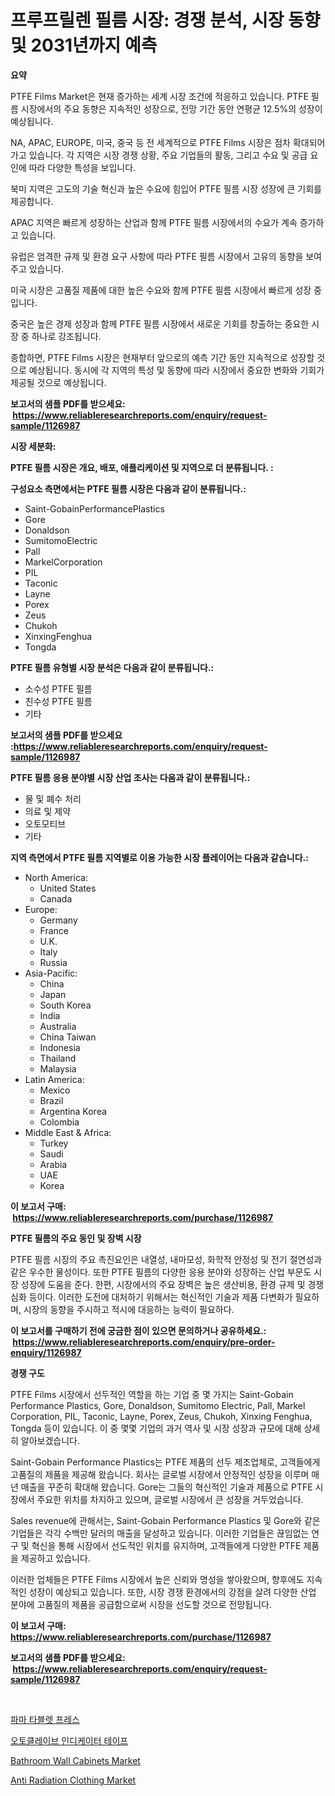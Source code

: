 <p><h1>프루프릴렌 필름 시장: 경쟁 분석, 시장 동향 및 2031년까지 예측</h1></p><p><strong>요약</strong></p>
<p><p>PTFE Films Market은 현재 증가하는 세계 시장 조건에 적응하고 있습니다. PTFE 필름 시장에서의 주요 동향은 지속적인 성장으로, 전망 기간 동안 연평균 12.5%의 성장이 예상됩니다. </p><p>NA, APAC, EUROPE, 미국, 중국 등 전 세계적으로 PTFE Films 시장은 점차 확대되어 가고 있습니다. 각 지역은 시장 경쟁 상황, 주요 기업들의 활동, 그리고 수요 및 공급 요인에 따라 다양한 특성을 보입니다.</p><p>북미 지역은 고도의 기술 혁신과 높은 수요에 힘입어 PTFE 필름 시장 성장에 큰 기회를 제공합니다. </p><p>APAC 지역은 빠르게 성장하는 산업과 함께 PTFE 필름 시장에서의 수요가 계속 증가하고 있습니다.</p><p>유럽은 엄격한 규제 및 환경 요구 사항에 따라 PTFE 필름 시장에서 고유의 동향을 보여주고 있습니다.</p><p>미국 시장은 고품질 제품에 대한 높은 수요와 함께 PTFE 필름 시장에서 빠르게 성장 중입니다.</p><p>중국은 높은 경제 성장과 함께 PTFE 필름 시장에서 새로운 기회를 창출하는 중요한 시장 중 하나로 강조됩니다.</p><p>종합하면, PTFE Films 시장은 현재부터 앞으로의 예측 기간 동안 지속적으로 성장할 것으로 예상됩니다. 동시에 각 지역의 특성 및 동향에 따라 시장에서 중요한 변화와 기회가 제공될 것으로 예상됩니다.</p></p>
<p><strong>보고서의 샘플 PDF를 받으세요: &nbsp;<a href="https://www.reliableresearchreports.com/enquiry/request-sample/1126987">https://www.reliableresearchreports.com/enquiry/request-sample/1126987</a></strong></p>
<p><strong>시장 세분화:</strong></p>
<p><strong> PTFE 필름 시장은 개요, 배포, 애플리케이션 및 지역으로 더 분류됩니다. :</strong></p>
<p><strong>구성요소 측면에서는 PTFE 필름 시장은 다음과 같이 분류됩니다.:</strong></p>
<p><ul><li>Saint-GobainPerformancePlastics</li><li>Gore</li><li>Donaldson</li><li>SumitomoElectric</li><li>Pall</li><li>MarkelCorporation</li><li>PIL</li><li>Taconic</li><li>Layne</li><li>Porex</li><li>Zeus</li><li>Chukoh</li><li>XinxingFenghua</li><li>Tongda</li></ul></p>
<p><strong> PTFE 필름 유형별 시장 분석은 다음과 같이 분류됩니다.:</strong></p>
<p><ul><li>소수성 PTFE 필름</li><li>친수성 PTFE 필름</li><li>기타</li></ul></p>
<p><strong>보고서의 샘플 PDF를 받으세요 :<a href="https://www.reliableresearchreports.com/enquiry/request-sample/1126987">https://www.reliableresearchreports.com/enquiry/request-sample/1126987</a></strong></p>
<p><strong> PTFE 필름 응용 분야별 시장 산업 조사는 다음과 같이 분류됩니다.:</strong></p>
<p><ul><li>물 및 폐수 처리</li><li>의료 및 제약</li><li>오토모티브</li><li>기타</li></ul></p>
<p><strong>지역 측면에서 PTFE 필름 지역별로 이용 가능한 시장 플레이어는 다음과 같습니다.:</strong></p>
<p><ul>
    <li>
        North America:
        <ul>
            <li>United States</li>
            <li>Canada</li>
        </ul>
    </li>
    <li>
        Europe:
        <ul>
            <li>Germany</li>
            <li>France</li>
            <li>U.K.</li>
            <li>Italy</li>
            <li>Russia</li>
        </ul>
    </li>
    <li>
        Asia-Pacific:
        <ul>
            <li>China</li>
            <li>Japan</li>
            <li>South Korea</li>
            <li>India</li>
            <li>Australia</li>
            <li>China Taiwan</li>
            <li>Indonesia</li>
            <li>Thailand</li>
            <li>Malaysia</li>
        </ul>
    </li>
    <li>
        Latin America:
        <ul>
            <li>Mexico</li>
            <li>Brazil</li>
            <li>Argentina Korea</li>
            <li>Colombia</li>
        </ul>
    </li>
    <li>
        Middle East & Africa:
        <ul>
            <li>Turkey</li>
            <li>Saudi</li>
            <li>Arabia</li>
            <li>UAE</li>
            <li>Korea</li>
        </ul>
    </li>
    </ul></p>
<p><strong>이 보고서 구매: &nbsp;<a href="https://www.reliableresearchreports.com/purchase/1126987">https://www.reliableresearchreports.com/purchase/1126987</a></strong></p>
<p><strong>PTFE 필름의 주요 동인 및 장벽 시장</strong></p>
<p><p>PTFE 필름 시장의 주요 촉진요인은 내열성, 내마모성, 화학적 안정성 및 전기 절연성과 같은 우수한 물성이다. 또한 PTFE 필름의 다양한 응용 분야와 성장하는 산업 부문도 시장 성장에 도움을 준다. 한편, 시장에서의 주요 장벽은 높은 생산비용, 환경 규제 및 경쟁 심화 등이다. 이러한 도전에 대처하기 위해서는 혁신적인 기술과 제품 다변화가 필요하며, 시장의 동향을 주시하고 적시에 대응하는 능력이 필요하다.</p></p>
<p><strong>이 보고서를 구매하기 전에 궁금한 점이 있으면 문의하거나 공유하세요.: &nbsp;<a href="https://www.reliableresearchreports.com/enquiry/pre-order-enquiry/1126987">https://www.reliableresearchreports.com/enquiry/pre-order-enquiry/1126987</a></strong></p>
<p><strong>경쟁 구도</strong></p>
<p><p>PTFE Films 시장에서 선두적인 역할을 하는 기업 중 몇 가지는 Saint-Gobain Performance Plastics, Gore, Donaldson, Sumitomo Electric, Pall, Markel Corporation, PIL, Taconic, Layne, Porex, Zeus, Chukoh, Xinxing Fenghua, Tongda 등이 있습니다. 이 중 몇몇 기업의 과거 역사 및 시장 성장과 규모에 대해 상세히 알아보겠습니다.</p><p>Saint-Gobain Performance Plastics는 PTFE 제품의 선두 제조업체로, 고객들에게 고품질의 제품을 제공해 왔습니다. 회사는 글로벌 시장에서 안정적인 성장을 이루며 매년 매출을 꾸준히 확대해 왔습니다. Gore는 그들의 혁신적인 기술과 제품으로 PTFE 시장에서 주요한 위치를 차지하고 있으며, 글로벌 시장에서 큰 성장을 거두었습니다.</p><p>Sales revenue에 관해서는, Saint-Gobain Performance Plastics 및 Gore와 같은 기업들은 각각 수백만 달러의 매출을 달성하고 있습니다. 이러한 기업들은 끊임없는 연구 및 혁신을 통해 시장에서 선도적인 위치를 유지하며, 고객들에게 다양한 PTFE 제품을 제공하고 있습니다.</p><p>이러한 업체들은 PTFE Films 시장에서 높은 신뢰와 명성을 쌓아왔으며, 향후에도 지속적인 성장이 예상되고 있습니다. 또한, 시장 경쟁 환경에서의 강점을 살려 다양한 산업 분야에 고품질의 제품을 공급함으로써 시장을 선도할 것으로 전망됩니다.</p></p>
<p><strong>이 보고서 구매: &nbsp; <a href="https://www.reliableresearchreports.com/purchase/1126987">https://www.reliableresearchreports.com/purchase/1126987</a></strong></p>
<p><strong>보고서의 샘플 PDF를 받으세요: &nbsp;<a href="https://www.reliableresearchreports.com/enquiry/request-sample/1126987">https://www.reliableresearchreports.com/enquiry/request-sample/1126987</a></strong><strong></strong></p>
<p>&nbsp;</p>
<p><p><a href="https://medium.com/@dayanarunolfsdottir/%EC%A0%9C%EC%95%BD-%ED%83%9C%EB%B8%94%EB%A6%BF-%ED%94%84%EB%A0%88%EC%8A%A4-%EC%8B%9C%EC%9E%A5-%EC%8B%9C%EC%9E%A5-%EC%A0%90%EC%9C%A0%EC%9C%A8-%EC%8B%9C%EC%9E%A5-%EB%8F%99%ED%96%A5-%EB%B0%8F-%EB%AF%B8%EB%9E%98-%EC%84%B1%EC%9E%A5-%ED%83%90%EC%83%89-d41dea088343">파마 타블렛 프레스</a></p><p><a href="https://medium.com/@axintepreda1/%EC%9E%90%EB%8F%99-%EC%86%8C%EB%8F%85%EA%B8%B0-%EC%A7%80%EC%8B%9C%ED%85%8C%EC%9D%B4%ED%94%84-%EC%8B%9C%EC%9E%A5-%EB%B6%84%EC%84%9D-%EB%B0%8F-2024%EB%85%84%EB%B6%80%ED%84%B0-2031%EB%85%84%EA%B9%8C%EC%A7%80-%EC%98%88%EC%83%81-%EA%B7%9C%EB%AA%A8%EC%97%90-%EB%8C%80%ED%95%9C-%EC%98%88%EC%B8%A1-798343549ab4">오토클레이브 인디케이터 테이프</a></p><p><a href="https://github.com/dx0328/Market-Research-Report-List-1/blob/main/bathroom-wall-cabinets-market.md">Bathroom Wall Cabinets Market</a></p><p><a href="https://github.com/juancolorado15/Market-Research-Report-List-1/blob/main/anti-radiation-clothing-market.md">Anti Radiation Clothing Market</a></p></p>